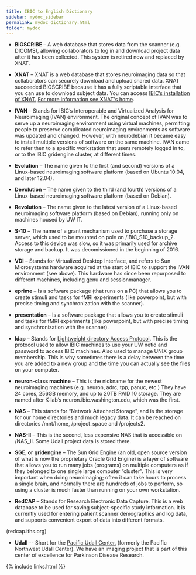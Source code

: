 ```yaml
---
title: IBIC to English Dictionary
sidebar: mydoc_sidebar
permalink: mydoc_dictionary.html
folder: mydoc
---
```


* **BIOSCRIBE** – A web database that stores data from the scanner (e.g. DICOMS), allowing collaborators to log in and download project data after it has been collected. This system is retired now and replaced by XNAT.

* **XNAT** – XNAT is a web database that stores neuroimaging data so that collaborators can securely download and upload shared data. XNAT succeeded BIOSCRIBE because it has a fully scriptable interface that you can use to download subject data. You can access [IBIC’s installation of XNAT.](https://xnatpro.ibic.washington.edu) [For more information see XNAT's home](http://www.xnat.org/).

* **IVAN** – Stands for IBIC’s Interoperable and Virtualized Analysis for Neuroimaging (IVAN) environment. The original concept of IVAN was to serve up a neuroimaging environment using virtual machines, permitting people to preserve complicated neuroimaging environments as software was updated and changed. However, with neurodebian it became easy to install multiple versions of software on the same machine. IVAN came to refer then to a specific workstation that users remotely logged in to, or to the IBIC gridengine cluster, at different times.

* **Evolution** – The name given to the first (and second) versions of a Linux-based neuroimaging software platform (based on Ubuntu 10.04, and later 12.04).

* **Devolution** – The name given to the third (and fourth) versions of a Linux-based neuroimaging software platform (based on Debian).

* **Revolution** – The name given to the latest version of a Linux-based neuroimaging software platform (based on Debian), running only on machines housed by UW IT.

* **S-10** – The name of a grant mechanism used to purchase a storage server, which used to be mounted on pole on /IBIC_S10_backup_2. Access to this device was slow, so it was primarily used for archive storage and backup. It was decomissioned in the beginning of 2016.

* **VDI** – Stands for Virtualized Desktop Interface, and refers to Sun Microsystems hardware acquired at the start of IBIC to support the IVAN environment (see above). This hardware has since been repurposed to different machines, including genu and sessionmanager.

* **eprime** – Is a software package (that runs on a PC) that allows you to create stimuli and tasks for fMRI experiments (like powerpoint, but with precise timing and synchronization with the scanner).

* **presentation** – Is a software package that allows you to create stimuli and tasks for fMRI experiments (like powerpoint, but with precise timing and synchronization with the scanner).


* **ldap** – Stands for [Lightweight directory Access
    Protocol](http://en.wikipedia.org/wiki/Lightweight_Directory_Access_Protocol). This
    is the protocol used to allow IBIC machines to use your UW netid
    and password to access IBIC machines. Also used to manage UNIX
    group membership. This is why sometimes there is a delay between
    the time you are added to a new group and the time you can
    actually see the files on your computer.



* **neuron-class machine** – This is the nickname for the newest neuroimaging machines (e.g. neuron, adrc, tpp, panuc, etc.) They have 24 cores, 256GB memory, and up to 20TB RAID 10 storage. They are named after K-lab’s neuron.ibic.washington.edu, which was the first.

* **NAS** – This stands for “Network Attached Storage”, and is the storage for our home directories and much legacy data. It can be reached on directories /mnt/home, /project_space and /projects2.

* **NAS-II** – This is the second, less expensive NAS that is accessible on /NAS_II. Some Udall project data is stored there.

* **SGE, or gridengine** – The Sun Grid Engine (an old, open source version of what is now the proprietary Oracle Grid Engine) is a layer of software that allows you to run many jobs (programs) on multiple computers as if they belonged to one single large computer “cluster”. This is very important when doing neuroimaging; often it can take hours to process a single brain, and normally there are hundreds of jobs to perform, so using a cluster is much faster than running on your own workstation.

* **RedCAP** – Stands for Research Electronic Data Capture. This is a web database to be used for saving subject-specific study information. It is currently used for entering patient scanner demographics and log data, and supports convenient export of data into different formats.

(redcap.iths.org)

* **Udall** -- Short for the [Pacific Udall Center.](https://udallcenter.stanford.edu) (formerly the Pacific Northwest Udall Center). We have an imaging project that is part of this center of excellence for Parkinson Disease Research.

{% include links.html %}
